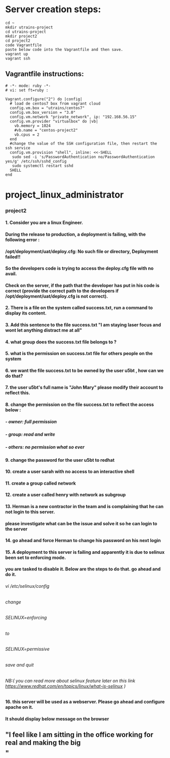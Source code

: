 # Server creation steps: 
```
cd ~
mkdir utrains-project
cd utrains-project
mkdir project2
cd project2
code Vagrantfile
paste below code into the Vagrantfile and then save.
vagrant up
vagrant ssh
```
## Vagrantfile instructions:

```
# -*- mode: ruby -*-
# vi: set ft=ruby :

Vagrant.configure("2") do |config|
  # load de centos7 box from vagrant cloud
  config.vm.box = "utrains/centos7"
  config.vm.box_version = "3.0"
  config.vm.network "private_network", ip: "192.168.56.15"
  config.vm.provider "virtualbox" do |vb|
    vb.memory = 1024
    #vb.name = "centos-project2"
    vb.cpus = 2
  end
  #change the value of the SSH configuration file, then restart the ssh service
  config.vm.provision "shell", inline: <<-SHELL
   sudo sed -i 's/PasswordAuthentication no/PasswordAuthentication yes/g' /etc/ssh/sshd_config
   sudo systemctl restart sshd
  SHELL
end
```

# project_linux_administrator
### project2  


#### 1. Consider you are a linux Engineer.
#### During the release to production, a deployment is failing, with the following error : 
#### /opt/deployment/uat/deploy.cfg: No such file or directory, Deployment failed!! 
#### So the developers code is trying to access the deploy.cfg file with no avail.
#### Check on the server, if the path that the developer has put in his code is correct (provide the correct path to the developers if /opt/deployment/uat/deploy.cfg is not correct). 

#### 2.  There is a file on the system called success.txt, run a command to display its content.

#### 3. Add this sentence to the file success.txt  "I am staying laser focus and wont let anything distract me at all"

#### 4.  what group does the success.txt file belongs to ?  

#### 5.  what is the permission on success.txt file for others people on the system

#### 6.  we want the file success.txt to be owned by the user u5bt , how can we do that?

#### 7.  the user u5bt's full name is "John Mary" please modify their account to reflect this.

#### 8.  change the permission on the file success.txt to reflect the access below :
##### - owner: full permission
##### - group: read and write
##### - others: no permission what so ever

#### 9.  change the password for the user u5bt to redhat

#### 10. create a user sarah with no access to an interactive shell

#### 11.  create a group called network

#### 12. create a user called henry with network as subgroup

#### 13. Herman is a new contractor in the team and is complaining that he can not login to this server. 
#### please investigate what can be the issue and solve it so he can login to the server

#### 14. go ahead and force Herman to change his password on his next login

#### 15. A deployment to this server is failing and apparently it is due to selinux been set to enforcing mode. 
#### you are tasked to disable it. Below are the steps to do that. go ahead and do it.
######    vi /etc/selinux/config
######    change
######    SELINUX=enforcing
######    to
######    SELINUX=permissive
######    save and quit
######    NB:( you can read more about selinux feature later on this link https://www.redhat.com/en/topics/linux/what-is-selinux ) 
#### 16.  this server will be used as a webserver. Please go ahead and configure apache on it.
#### It should display below message on the browser
## "I feel like I am sitting in the office working for real and making the big $$$$"

